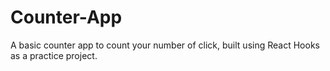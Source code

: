 # Counter-App
A basic counter app to count your number of click, built using React Hooks as a practice project.
